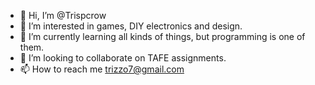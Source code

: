 - 👋 Hi, I’m @Trispcrow
- 👀 I’m interested in games, DIY electronics and design.
- 🌱 I’m currently learning all kinds of things, but programming is one of them.
- 💞️ I’m looking to collaborate on TAFE assignments.
- 📫 How to reach me trizzo7@gmail.com
